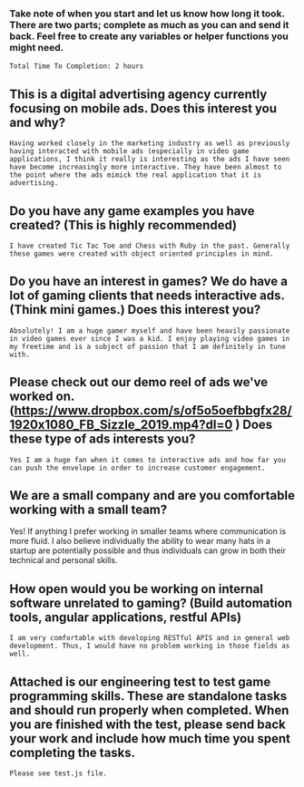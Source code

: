 ### Take note of when you start and let us know how long it took. There are two parts; complete as much as you can and send it back. Feel free to create any variables or helper functions you might need.
    Total Time To Completion: 2 hours




## This is a digital advertising agency currently focusing on mobile ads. Does this interest you and why?
    Having worked closely in the marketing industry as well as previously having interacted with mobile ads (especially in video game applications, I think it really is interesting as the ads I have seen have become increasingly more interactive. They have been almost to the point where the ads mimick the real application that it is advertising. 

## Do you have any game examples you have created? (This is highly recommended)
    I have created Tic Tac Toe and Chess with Ruby in the past. Generally these games were created with object oriented principles in mind.

## Do you have an interest in games? We do have a lot of gaming clients that needs interactive ads. (Think mini games.) Does this interest you?
    Absolutely! I am a huge gamer myself and have been heavily passionate in video games ever since I was a kid. I enjoy playing video games in my freetime and is a subject of passion that I am definitely in tune with. 
## Please check out our demo reel of ads we've worked on. (https://www.dropbox.com/s/of5o5oefbbgfx28/1920x1080_FB_Sizzle_2019.mp4?dl=0 ) Does these type of ads interests you? 
    Yes I am a huge fan when it comes to interactive ads and how far you can push the envelope in order to increase customer engagement.

## We are a small company and are you comfortable working with a small team?
   Yes! If anything I prefer working in smaller teams where communication is more fluid. I also believe individually the ability to wear many hats in a startup are potentially possible and thus individuals can grow in both their technical and personal skills. 

## How open would you be working on internal software unrelated to gaming? (Build automation tools, angular applications, restful APIs)
    I am very comfortable with developing RESTful APIS and in general web development. Thus, I would have no problem working in those fields as well. 

## Attached is our engineering test to test game programming skills. These are standalone tasks and should run properly when completed. When you are finished with the test, please send back your work and include how much time you spent completing the tasks.
    Please see test.js file. 